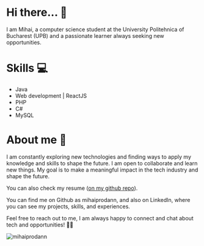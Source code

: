 # Hi there... 👋
I am Mihai, a computer science student at the University Politehnica of Bucharest (UPB) and a passionate learner always seeking new opportunities.

# Skills 💻
* Java
* Web development | ReactJS
* PHP
* C#
* MySQL

# About me 🌟
I am constantly exploring new technologies and finding ways to apply my knowledge and skills to shape the future. I am open to collaborate and learn new things. My goal is to make a meaningful impact in the tech industry and shape the future.

You can also check my resume ([on my github repo](https://github.com/mihaiprodann/mihaiprodann)).


You can find me on Github as mihaiprodann, and also on LinkedIn, where you can see my projects, skills, and experiences.

Feel free to reach out to me, I am always happy to connect and chat about tech and opportunities! 🤝🚀


<p><img align="left" src="https://github-readme-stats.vercel.app/api/top-langs?username=mihaiprodann&show_icons=true&locale=en&layout=compact" alt="mihaiprodann" /></p>

